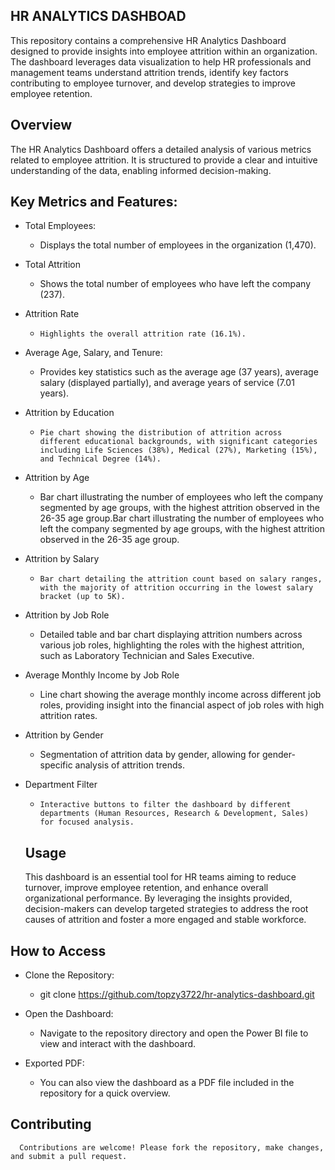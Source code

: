 ## HR ANALYTICS DASHBOAD
This repository contains a comprehensive HR Analytics Dashboard designed to provide insights into employee attrition within an organization. The dashboard leverages data visualization to help HR professionals and management teams understand attrition trends, identify key factors contributing to employee turnover, and develop strategies to improve employee retention.

## Overview
The HR Analytics Dashboard offers a detailed analysis of various metrics related to employee attrition. It is structured to provide a clear and intuitive understanding of the data, enabling informed decision-making.

## Key Metrics and Features:
- Total Employees:
  - Displays the total number of employees in the organization (1,470).
 
- Total Attrition
  -   Shows the total number of employees who have left the company (237).
 
-   Attrition Rate
    -     Highlights the overall attrition rate (16.1%).
 
- Average Age, Salary, and Tenure:
  -   Provides key statistics such as the average age (37 years), average salary (displayed partially), and average years of service (7.01 years).
 
-   Attrition by Education
     -     Pie chart showing the distribution of attrition across different educational backgrounds, with significant categories including Life Sciences (38%), Medical (27%), Marketing (15%), and Technical Degree (14%).
 
- Attrition by Age
   -   Bar chart illustrating the number of employees who left the company segmented by age groups, with the highest attrition observed in the 26-35 age group.Bar chart illustrating the number of employees who left the company segmented by age groups, with the highest attrition observed in the 26-35 age group.
 
-   Attrition by Salary
    -     Bar chart detailing the attrition count based on salary ranges, with the majority of attrition occurring in the lowest salary bracket (up to 5K).
 
- Attrition by Job Role
    -   Detailed table and bar chart displaying attrition numbers across various job roles, highlighting the roles with the highest attrition, such as Laboratory Technician and Sales Executive.
 
 -   Average Monthly Income by Job Role
      -   Line chart showing the average monthly income across different job roles, providing insight into the financial aspect of job roles with high attrition rates.
 
- Attrition by Gender
    -   Segmentation of attrition data by gender, allowing for gender-specific analysis of attrition trends.
 
-   Department Filter
    -     Interactive buttons to filter the dashboard by different departments (Human Resources, Research & Development, Sales) for focused analysis.
 
    ## Usage
    
    This dashboard is an essential tool for HR teams aiming to reduce turnover, improve employee retention, and enhance overall organizational performance. By leveraging the insights provided, decision-makers can develop targeted strategies to address the root causes of attrition and foster a more engaged and stable workforce.

## How to Access
- Clone the Repository:
  
     - git clone   https://github.com/topzy3722/hr-analytics-dashboard.git
       

- Open the Dashboard: 

     - Navigate to the repository directory and open the Power BI file to view and interact with the dashboard.

  
- Exported PDF:
  
     - You can also view the dashboard as a PDF file included in the repository for a quick overview.
 
## Contributing 

      Contributions are welcome! Please fork the repository, make changes, and submit a pull request.
